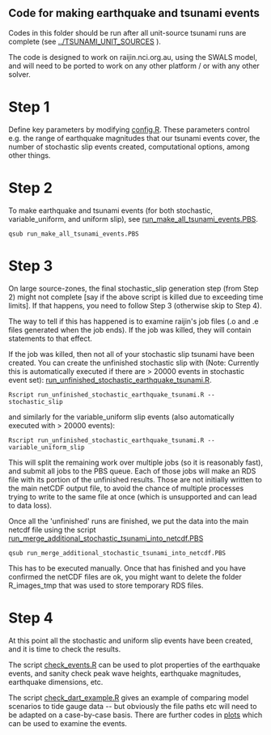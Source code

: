 Code for making earthquake and tsunami events
---------------------------------------------

Codes in this folder should be run after all unit-source tsunami runs are
complete (see [../TSUNAMI_UNIT_SOURCES](tsunami_unit_sources) ).

The code is designed to work on raijin.nci.org.au, using the SWALS model, 
and will need to be ported to work on any other platform / or with any other 
solver. 


# Step 1

Define key parameters by modifying [config.R](config.R). These parameters
control e.g. the range of earthquake magnitudes that our tsunami events cover, 
the number of stochastic slip events created, computational options, among
other things. 

# Step 2

To make earthquake and tsunami events (for both stochastic, variable_uniform, and uniform slip),
see [run_make_all_tsunami_events.PBS](run_make_all_tsunami_events.PBS). 

    qsub run_make_all_tsunami_events.PBS

# Step 3

On large source-zones, the final stochastic_slip generation step (from Step 2)
might not complete [say if the above script is killed due to exceeding time
limits]. If that happens, you need to follow Step 3 (otherwise skip to Step 4). 

The way to tell if this has happened is to examine raijin's job files (.o and
.e files generated when the job ends). If the job was killed, they will
contain statements to that effect. 

If the job was killed, then not all of your stochastic slip tsunami have been created. 
You can create the unfinished stochastic slip with (Note: Currently this is automatically executed
if there are > 20000 events in stochastic event set):
[run_unfinished_stochastic_earthquake_tsunami.R](run_unfinished_stochastic_earthquake_tsunami.R).

    Rscript run_unfinished_stochastic_earthquake_tsunami.R --stochastic_slip

and similarly for the variable_uniform slip events (also automatically executed with > 20000 events):

    Rscript run_unfinished_stochastic_earthquake_tsunami.R --variable_uniform_slip

This will split the remaining work over multiple jobs (so it is reasonably
fast), and submit all jobs to the PBS queue. Each of those jobs will make an
RDS file with its portion of the unfinished results. Those are not initially
written to the main netCDF output file, to avoid the chance of multiple processes
trying to write to the same file at once (which is unsupported and can lead to data loss).

Once all the 'unfinished' runs are finished, we put the data into the
main netcdf file using the script
[run_merge_additional_stochastic_tsunami_into_netcdf.PBS](run_merge_additional_stochastic_tsunami_into_netcdf.PBS)

    qsub run_merge_additional_stochastic_tsunami_into_netcdf.PBS

This has to be executed manually. Once that has finished and you have confirmed
the netCDF files are ok, you might want to delete the folder R_images_tmp that
was used to store temporary RDS files. 

# Step 4

At this point all the stochastic and uniform slip events have been created, and it is 
time to check the results. 

The script [check_events.R](check_events.R) can be used to plot properties of the earthquake
events, and sanity check peak wave heights, earthquake magnitudes, earthquake dimensions, etc.

The script [check_dart_example.R](check_dart_example.R) gives an example of comparing
model scenarios to tide gauge data -- but obviously the file paths etc will need to be
adapted on a case-by-case basis. There are further codes in [plots](plots) which can
be used to examine the events. 

